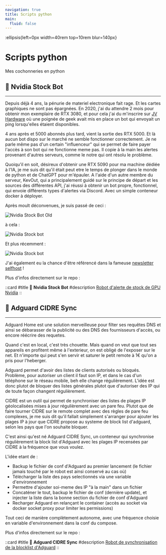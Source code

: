 ```yaml
---
navigation: true
title: Scripts python
main:
  fluid: false
---
```

:ellipsis{left=0px width=40rem top=10rem blur=140px}
# Scripts python

Mes cochonneries en python

## 🤖 Nvidia Stock Bot
---

Depuis déjà 4 ans, la pénurie de materiel electronique fait rage. Et les cartes graphiques ne sont pas épargnées. En 2020, j'ai du attendre 2 mois pour obtenir mon exemplaire de RTX 3080, et pour cela j'ai du m'inscrire sur [JV Hardware](https://discord.gg/gxffg3GA96) où une poignée de geek avait mis en place un bot qui envoyait un ping lorsqu'elles étaient disponibles.

4 ans après et 5000 abonnés plus tard, vient la sortie des RTX 5000. Et là aucun bot dispo sur le marché ne semble fonctionner correctement. Je ne parle même pas d'un certain "influenceur" qui se permet de faire payer l'accès à son bot qui ne fonctionne meme pas. Il copie à la main les alertes provenant d'autres serveurs, comme le notre qui ont résolu le problème.

Quoiqu'il en soit, désireux d'obtenir une RTX 5090 pour ma machine dédiée à l'IA, je me suis dit qu'il était peut etre le temps de plonger dans le monde de python et de ChatGPT pour m'épauler. A l'aide d'un autre membre du serveur, KevOut, qui a principalement guidé sur le principe de départ et les sources des différentes API, j'ai réussi à obtenir un bot propre, fonctionnel, qui envoie différents types d'alertes via Discord. Avec un simple conteneur docker à déployer.

Après moult déconvenues, je suis passé de ceci :

![Nvidia Stock Bot Old](/img/betises/nvidia-stock-bot-old.svg)

à cela :

![Nvidia Stock bot](/img/betises/nvidia-stock-bot.svg)

Et plus récemment :

![Nvidia Stock bot](/img/betises/nvidia-stock-bot-en-v4.svg)

J'ai également eu la chance d'être référencé dans la fameuse [newsletter selfhost](https://selfh.st/weekly/2025-07-11/) !

Plus d'infos directement sur le repo :

 
  ::card
  #title
    🐋 __Nvidia Stock Bot__
  #description
  [Robot d'alerte de stock de GPU Nvidia](https://git.djeex.fr/Djeex/nvidia-stock-bot)
  ::

## 🤖 Adguard CIDRE Sync
---

Adguard Home est une solution merveilleuse pour filter ses requêtes DNS et ainsi se débarasser de la publicité ou des DNS des fournisseurs d'accès, ou encore réécrire des requetes.

Quand c'est en local, c'est très chouette. Mais quand on veut que tout ses appareils en profitent même à l'exterieur, on est obligé de l'exposer sur le net. Et n'importe qui peut s'en servir et saturer le petit remote à 1€ qu'on a pris pour l'heberger.

Adguard permet d'avoir des listes de clients autorisés ou bloqués. Problème, pour autoriser un client il faut son IP, et dans le cas d'un téléphone sur le réseau mobile, beh elle change régulièrement. L'idée est donc plutot de bloquer des listes générales plutot que d'autoriser des IP qui de toute façon changent régulièrement.

CIDRE est un outil qui permet de synchroniser des listes de plages IP géolocalisées mises à jour régulièrement avec un pare feu. Plutot que de faire tourner CIDRE sur le remote complet avec des règles de pare feu complexes, je me suis dit qu'il fallait simplement s'arranger pour ajouter les plages IP à jour que CIDRE propose au systeme de block list d'adguard, selon les pays que l'on souhaite bloquer.

C'est ainsi qu'est né Adguard CIDRE Sync, un conteneur qui synchronise régulièrement la block list d'Adguard avec les plages IP recensées par CIDRE à la fréquence que vous voulez.

L'idée etant de :
- Backup le fichier de conf d'Adguard au premier lancement (le fichier jamais touché par le robot est ainsi conservé au cas où)
- Télécharger la liste des pays selectionnés via une variable d'environnement
- Permettre d'ajouter soi-meme des IP "à la main" dans un fichier
- Concaténer le tout, backup le fichier de conf (dernière update), et injecter la liste dans la bonne section du fichier de conf d'Adguard
- Recharger Adguard en relançant le container (accès au socket via docker socket proxy pour limiter les permissions)

Tout ceci de manière complètement autonome, avec une fréquence choisie en variable d'environnement dans la conf du compose.

Plus d'infos directement sur le repo :

 
  ::card
  #title
    🐋 __Adguard CIDRE Sync__
  #description
  [Robot de synchronisation de la blocklist d'Adguard](https://git.djeex.fr/Djeex/adguard-cidre)
  ::
